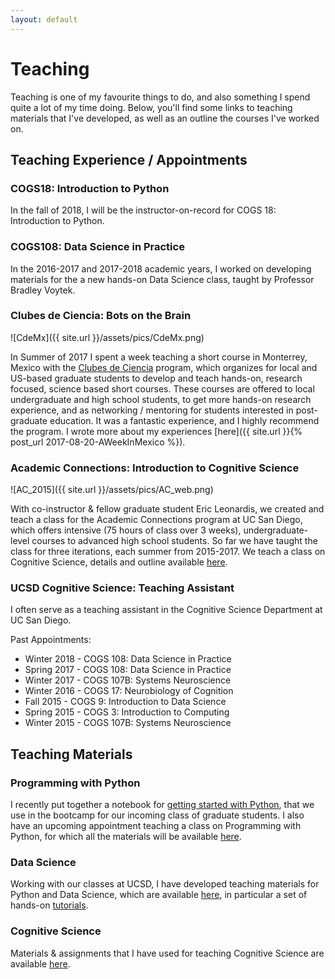 ```yaml
---
layout: default
---
```


# Teaching

Teaching is one of my favourite things to do, and also something I spend quite a lot of my time doing. Below, you'll find some links to teaching materials that I've developed, as well as an outline the courses I've worked on.

## Teaching Experience / Appointments

### COGS18: Introduction to Python

In the fall of 2018, I will be the instructor-on-record for COGS 18: Introduction to Python.

### COGS108: Data Science in Practice

In the 2016-2017 and 2017-2018 academic years, I worked on developing materials for the a new hands-on Data Science class, taught by Professor Bradley Voytek.

### Clubes de Ciencia: Bots on the Brain

![CdeMx]({{ site.url }}/assets/pics/CdeMx.png)

In Summer of 2017 I spent a week teaching a short course in Monterrey, Mexico with the [Clubes de Ciencia](https://www.clubesdeciencia.mx) program, which organizes for local and US-based graduate students to develop and teach hands-on, research focused, science based short courses. These courses are offered to local undergraduate and high school students, to get more hands-on research experience, and as networking / mentoring for students interested in post-graduate education. It was a fantastic experience, and I highly recommend the program. I wrote more about my experiences [here]({{ site.url }}{% post_url 2017-08-20-AWeekInMexico %}).

### Academic Connections: Introduction to Cognitive Science

![AC_2015]({{ site.url }}/assets/pics/AC_web.png)

With co-instructor & fellow graduate student Eric Leonardis, we created and teach a class for the Academic Connections program at UC San Diego, which offers intensive (75 hours of class over 3 weeks), undergraduate-level courses to advanced high school students. So far we have taught the class for three iterations, each summer from 2015-2017.
We teach a class on Cognitive Science, details and outline available [here](https://academicconnections.ucsd.edu/courses/intro-cogsci.html).

### UCSD Cognitive Science: Teaching Assistant

I often serve as a teaching assistant in the Cognitive Science Department at UC San Diego.

Past Appointments:
* Winter 2018 - COGS 108: Data Science in Practice
* Spring 2017 - COGS 108: Data Science in Practice
* Winter 2017 - COGS 107B: Systems Neuroscience
* Winter 2016 - COGS 17: Neurobiology of Cognition
* Fall 2015   - COGS 9: Introduction to Data Science
* Spring 2015 - COGS 3: Introduction to Computing
* Winter 2015 - COGS 107B: Systems Neuroscience

## Teaching Materials

### Programming with Python

I recently put together a notebook for [getting started with Python](https://github.com/TomDonoghue/PythonBootcamp), that we use in the bootcamp for our incoming class of graduate students. I also have an upcoming appointment teaching a class on Programming with Python, for which all the materials will be available [here](https://github.com/COGS18).

### Data Science

Working with our classes at UCSD, I have developed teaching materials for Python and Data Science, which are available [here](https://github.com/COGS108), in particular a set of hands-on [tutorials](https://github.com/COGS108/Tutorials).

### Cognitive Science

Materials & assignments that I have used for teaching Cognitive Science are available [here](https://github.com/TomDonoghue/CogSciClass).
